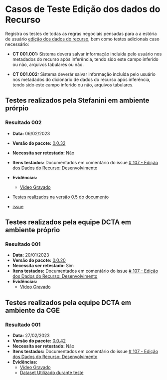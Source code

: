 # Casos de Teste Edição dos dados do Recurso

Registra os testes de todas as regras negociais pensadas para a a estória de usuário [edição dos dados do recurso](../../../estorias_de_usuarios/sprint_03/03_edicao_dos_dados_do_recurso/), bem como testes adicionais caso necessário:

- **CT 001.001:** 
Sistema deverá salvar informação incluída pelo usuário nos metadados do recurso após inferência, tendo sido este campo inferido ou não, arquivos tabulares ou não.

- **CT 001.002:** 
Sistema deverár salvar informação incluída pelo usuário nos metadados do dicionário de dados do recurso após inferência, tendo sido este campo inferido ou não, arquivos tabulares.

## Testes realizados pela Stefanini em ambiente prórpio

### Resultado 002
- **Data:** 06/02/2023
- **Versão do pacote:** [0.0.32](https://pypi.org/project/ckanext-datapackage-creator/0.0.32/)
- **Necessita ser retestado:** Não
- **Itens testados:** Documentados em comentário do issue [# 107 - Edição dos Dados do Recurso: Desenvolvimento](https://github.com/transparencia-mg/work-stefanini/issues/111#issuecomment-1419643691)
- **Evidências:**    
    - [Vídeo Gravado]()

- [Testes realizados na versão 0.5 do documento](0.5/testes/sprint_03/03_edicao_dos_dados_do_recurso_casos_de_teste/)
- [issue](https://github.com/transparencia-mg/work-stefanini/issues/105)

## Testes realizados pela equipe DCTA em ambiente próprio 

### Resultado 001
- **Data:** 20/01/2023
- **Versão do pacote:** [0.0.20](https://pypi.org/project/ckanext-datapackage-creator/0.0.20/)
- **Necessita ser retestado:** Sim
- **Itens testados:** Documentados em comentário do issue [# 107 - Edição dos Dados do Recurso: Desenvolvimento](https://github.com/transparencia-mg/work-stefanini/issues/111#issuecomment-1398786142)
- **Evidências:**    
    - [Vídeo Gravado](https://youtu.be/07qn2pjlsO8)

## Testes realizados pela equipe DCTA em ambiente da CGE 

### Resultado 001
- **Data:** 27/02/2023
- **Versão do pacote:** [0.0.42](https://pypi.org/project/ckanext-datapackage-creator/0.0.42/)
- **Necessita ser retestado:** Não
- **Itens testados:** Documentados em comentário do issue [# 107 - Edição dos Dados do Recurso: Desenvolvimento](https://github.com/transparencia-mg/work-stefanini/issues/112)
- **Evidências:**    
    - [Vídeo Gravado](https://youtu.be/CyAIPUmWht4)
    - [Dataset Utilizado durante teste](http://projetockan.cge.mg.gov.br/dataset/teste-edicao-estoria-01-sprint-3)



